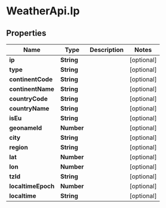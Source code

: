 # WeatherApi.Ip

## Properties
Name | Type | Description | Notes
------------ | ------------- | ------------- | -------------
**ip** | **String** |  | [optional] 
**type** | **String** |  | [optional] 
**continentCode** | **String** |  | [optional] 
**continentName** | **String** |  | [optional] 
**countryCode** | **String** |  | [optional] 
**countryName** | **String** |  | [optional] 
**isEu** | **String** |  | [optional] 
**geonameId** | **Number** |  | [optional] 
**city** | **String** |  | [optional] 
**region** | **String** |  | [optional] 
**lat** | **Number** |  | [optional] 
**lon** | **Number** |  | [optional] 
**tzId** | **String** |  | [optional] 
**localtimeEpoch** | **Number** |  | [optional] 
**localtime** | **String** |  | [optional] 


